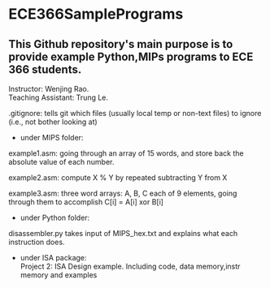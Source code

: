 # ECE366SamplePrograms
## This Github repository's main purpose is to provide example Python,MIPs programs to ECE 366 students.  
Instructor: Wenjing Rao.  
Teaching Assistant: Trung Le.  

.gitignore: tells git which files (usually local temp or non-text files) to ignore (i.e., not bother looking at)

- under MIPS folder:

example1.asm: going through an array of 15 words, and store back the absolute value of each number.

example2.asm: compute X % Y by repeated subtracting Y from X

example3.asm: three word arrays: A, B, C each of 9 elements, going through them to accomplish C[i] = A[i] xor B[i]

- under Python folder:

disassembler.py takes input of MIPS_hex.txt and explains what each instruction does.

- under ISA package:  
Project 2: ISA Design example. Including code, data memory,instr memory and examples
